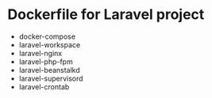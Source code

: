 # Dockerfile for Laravel project

- docker-compose
- laravel-workspace
- laravel-nginx
- laravel-php-fpm
- laravel-beanstalkd
- laravel-supervisord
- laravel-crontab
